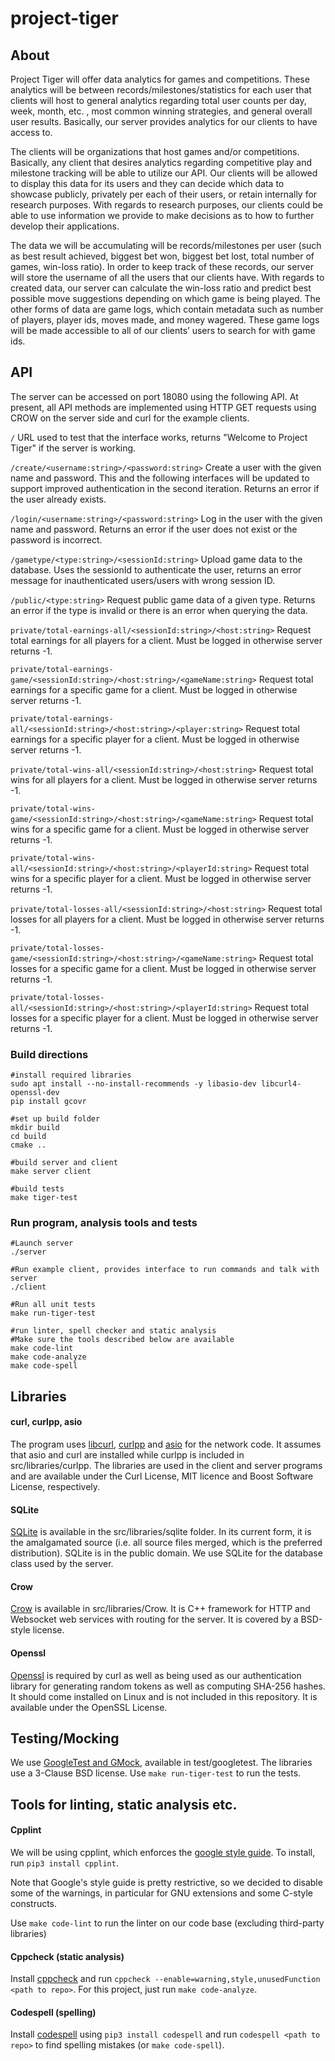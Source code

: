 # project-tiger
## About
Project Tiger will offer data analytics for games and competitions. These analytics will be between records/milestones/statistics for each user that clients will host to general analytics regarding total user counts per day, week, month, etc. , most common winning strategies, and general overall user results. Basically, our server provides analytics for our clients to have access to.

The clients will be organizations that host games and/or competitions. Basically, any client that desires analytics regarding competitive play and milestone tracking will be able to utilize our API. Our clients will be allowed to display this data for its users and they can decide which data to showcase publicly, privately per each of their users, or retain internally for research purposes. With regards to research purposes, our clients could be able to use information we provide to make decisions as to how to further develop their applications.

The data we will be accumulating will be records/milestones per user (such as best result achieved, biggest bet won, biggest bet lost, total number of games, win-loss ratio). In order to keep track of these records, our server will store the username of all the users that our clients have. With regards to created data, our server can calculate the win-loss ratio and predict best possible move suggestions depending on which game is being played. The other forms of data are game logs, which contain metadata such as number of players, player ids, moves made, and money wagered. These game logs will be made accessible to all of our clients’ users to search for with game ids.

## API
The server can be accessed on port 18080 using the following API. At present, all API methods are implemented using HTTP GET requests using CROW on the server side and curl for the example clients.

```/``` URL used to test that the interface works, returns "Welcome to Project Tiger" if the server is working.

```/create/<username:string>/<password:string>``` Create a user with the given name and password. This and the following interfaces will be updated to support improved authentication in the second iteration. Returns an error if the user already exists.

```/login/<username:string>/<password:string>```  Log in the user with the given name and password. Returns an error if the user does not exist or the password is incorrect.

```/gametype/<type:string>/<sessionId:string>``` Upload game data to the database. Uses the sessionId to authenticate the user, returns an error message for inauthenticated users/users with wrong session ID.

```/public/<type:string>``` Request public game data of a given type. Returns an error if the type is invalid or there is an error when querying the data.

```private/total-earnings-all/<sessionId:string>/<host:string>``` Request total earnings for all players for a client. Must be logged in otherwise server returns -1.

```private/total-earnings-game/<sessionId:string>/<host:string>/<gameName:string>``` Request total earnings for a specific game for a client. Must be logged in otherwise server returns -1.

```private/total-earnings-all/<sessionId:string>/<host:string>/<player:string>``` Request total earnings for a specific player for a client. Must be logged in otherwise server returns -1.

```private/total-wins-all/<sessionId:string>/<host:string>``` Request total wins for all players for a client. Must be logged in otherwise server returns -1.

```private/total-wins-game/<sessionId:string>/<host:string>/<gameName:string>``` Request total wins for a specific game for a client. Must be logged in otherwise server returns -1.

```private/total-wins-all/<sessionId:string>/<host:string>/<playerId:string>``` Request total wins for a specific player for a client. Must be logged in otherwise server returns -1.

```private/total-losses-all/<sessionId:string>/<host:string>``` Request total losses for all players for a client. Must be logged in otherwise server returns -1.

```private/total-losses-game/<sessionId:string>/<host:string>/<gameName:string>``` Request total losses for a specific game for a client. Must be logged in otherwise server returns -1.

```private/total-losses-all/<sessionId:string>/<host:string>/<playerId:string>``` Request total losses for a specific player for a client. Must be logged in otherwise server returns -1.

### Build directions
```
#install required libraries
sudo apt install --no-install-recommends -y libasio-dev libcurl4-openssl-dev
pip install gcovr

#set up build folder
mkdir build
cd build
cmake ..

#build server and client
make server client

#build tests
make tiger-test

```

### Run program, analysis tools and tests
```
#Launch server
./server

#Run example client, provides interface to run commands and talk with server
./client

#Run all unit tests
make run-tiger-test

#run linter, spell checker and static analysis
#Make sure the tools described below are available
make code-lint
make code-analyze
make code-spell
```

## Libraries

#### curl, curlpp, asio
The program uses [libcurl](https://curl.se/libcurl/), [curlpp](https://github.com/jpbarrette/curlpp) and [asio](https://think-async.com/Asio/) for the network code. It assumes that asio and curl are installed while curlpp is included in src/libraries/curlpp. The libraries are used in the client and server programs and are available under the Curl License, MIT licence and Boost Software License, respectively.

#### SQLite
[SQLite](https://www.sqlite.org/) is available in the src/libraries/sqlite folder. In its current form, it is the amalgamated source (i.e. all source files merged, which is the preferred distribution). SQLite is in the public domain. We use SQLite for the database class used by the server.

#### Crow
[Crow](https://github.com/CrowCpp/Crow) is available in src/libraries/Crow. It is C++ framework for HTTP and Websocket web services with routing for the server. It is covered by a BSD-style license.

#### Openssl
[Openssl](https://github.com/janbar/openssl-cmake) is required by curl as well as being used as our authentication library for generating random tokens as well as computing SHA-256 hashes. It should come installed on Linux and is not included in this repository. It is available under the OpenSSL License.

## Testing/Mocking
We use [GoogleTest and GMock](https://github.com/google/googletest), available in test/googletest. The libraries use a 3-Clause BSD license. Use `make run-tiger-test` to run the tests.

## Tools for linting, static analysis etc.
#### Cpplint
We will be using cpplint, which enforces the [google style guide](https://google.github.io/styleguide/cppguide.html). To install, run `pip3 install cpplint`.

Note that Google's style guide is pretty restrictive, so we decided to disable some of the warnings, in particular for GNU extensions and some C-style constructs.

Use `make code-lint` to run the linter on our code base (excluding third-party libraries)

#### Cppcheck (static analysis)
Install [cppcheck](https://cppcheck.sourceforge.io/) and run `cppcheck --enable=warning,style,unusedFunction <path to repo>`. For this project, just run `make code-analyze`.

#### Codespell (spelling)
Install [codespell](https://github.com/codespell-project/codespell) using `pip3 install codespell` and run `codespell <path to repo>` to find spelling mistakes (or `make code-spell`).
